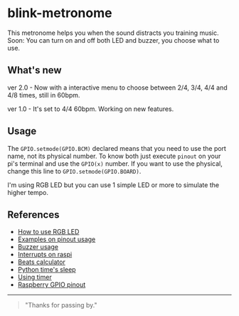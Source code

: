 # blink-metronome

This metronome helps you when the sound distracts you training music.
Soon: You can turn on and off both LED and buzzer, you choose what to use.

## What's new

ver 2.0 - Now with a interactive menu to choose between 2/4, 3/4, 4/4 and 4/8 times, still in 60bpm.

ver 1.0 - It's set to 4/4 60bpm. Working on new features.

## Usage

The `GPIO.setmode(GPIO.BCM)` declared means that you need to use the port name, not its physical number.
To know both just execute `pinout` on your pi's terminal and use the `GPIO(x)` number.
If you want to use the physical, change this line to `GPIO.setmode(GPIO.BOARD)`.

I'm using RGB LED but you can use 1 simple LED or more to simulate the higher tempo.

## References

- [How to use RGB LED][rp]
- [Examples on pinout usage][pu]
- [Buzzer usage][bu]
- [Interrupts on raspi][ir]
- [Beats calculator][bc]
- [Python time's sleep][pt]
- [Using timer][ut]
- [Raspberry GPIO pinout][xp]

* * *

> "Thanks for passing by."

  [rp]: https://www.instructables.com/Raspberry-Pi-Tutorial-How-to-Use-a-RGB-LED/
  [pu]: https://raspi.tv/2013/rpi-gpio-basics-4-setting-up-rpi-gpio-numbering-systems-and-inputs
  [bu]: https://projects.raspberrypi.org/en/projects/rpi-connect-buzzer
  [ir]: https://raspi.tv/2013/how-to-use-interrupts-with-python-on-the-raspberry-pi-and-rpi-gpio
  [bc]: https://toolstud.io/music/bpm.php?bpm=100&bpm_unit=4%2F4
  [pt]: https://docs.python.org/3/library/time.html#time.sleep
  [ut]: https://stackoverflow.com/questions/377454/how-do-i-get-my-python-program-to-sleep-for-50-milliseconds
  [xp]: https://pinout.xyz/#